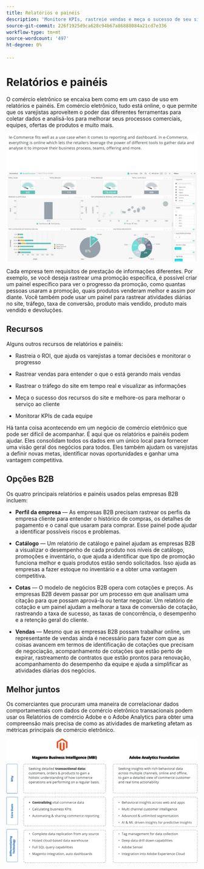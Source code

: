 ```yaml
---
title: Relatórios e painéis
description: 'Monitore KPIs, rastreie vendas e meça o sucesso de seu site de comércio eletrônico com relatórios e painéis. '
source-git-commit: 226f1925d9ca628c94b67a86888084a21cd7e336
workflow-type: tm+mt
source-wordcount: '497'
ht-degree: 0%

---
```



# Relatórios e painéis

O comércio eletrônico se encaixa bem como em um caso de uso em relatórios e painéis. Em comércio eletrônico, tudo está online, o que permite que os varejistas aproveitem o poder das diferentes ferramentas para coletar dados e analisá-los para melhorar seus processos comerciais, equipes, ofertas de produtos e muito mais.

![Exemplo do painel de relatórios](../../assets/playbooks/dashboard-example.png)

Cada empresa tem requisitos de prestação de informações diferentes. Por exemplo, se você deseja rastrear uma promoção específica, é possível criar um painel específico para ver o progresso da promoção, como quantas pessoas usaram a promoção, quais produtos venderam melhor e assim por diante. Você também pode usar um painel para rastrear atividades diárias no site, tráfego, taxa de conversão, produto mais vendido, produto mais vendido e devoluções.

## Recursos

Alguns outros recursos de relatórios e painéis:

- Rastreia o ROI, que ajuda os varejistas a tomar decisões e monitorar o progresso

- Rastrear vendas para entender o que o está gerando mais vendas

- Rastrear o tráfego do site em tempo real e visualizar as informações

- Meça o sucesso dos recursos do site e melhore-os para melhorar o serviço ao cliente

- Monitorar KPIs de cada equipe

Há tanta coisa acontecendo em um negócio de comércio eletrônico que pode ser difícil de acompanhar. É aqui que os relatórios e painéis podem ajudar. Eles consolidam todos os dados em um único local para fornecer uma visão geral dos negócios para todos. Eles também ajudam os varejistas a definir novas metas, identificar novas oportunidades e ganhar uma vantagem competitiva.

## Opções B2B

Os quatro principais relatórios e painéis usados pelas empresas B2B incluem:

- **Perfil da empresa** — As empresas B2B precisam rastrear os perfis da empresa cliente para entender o histórico de compras, os detalhes de pagamento e o canal que usaram para comprar. Esse painel pode ajudar a identificar possíveis riscos e problemas.

- **Catálogo** — Um relatório de catálogo e painel ajudam as empresas B2B a visualizar o desempenho de cada produto nos níveis de catálogo, promoções e inventário, o que ajuda a identificar que tipo de promoção funciona melhor e quais produtos estão sendo solicitados. Isso ajuda as empresas a fazer estoque no inventário e a obter uma vantagem competitiva.

- **Cotas** — O modelo de negócios B2B opera com cotações e preços. As empresas B2B devem passar por um processo em que analisam uma citação para que possam aprová-la ou tentar negociar. Um relatório de cotação e um painel ajudam a melhorar a taxa de conversão de cotação, rastreando a taxa de sucesso, as taxas de concorrência, o desempenho e a retenção geral do cliente.

- **Vendas** — Mesmo que as empresas B2B possam trabalhar online, um representante de vendas ainda é necessário para fazer com que as coisas avancem em termos de identificação de cotações que precisam de negociação, acompanhamento de cotações que estão perto de expirar, rastreamento de contratos que estão prontos para renovação, acompanhamento do desempenho da equipe e ajuda a simplificar as atividades diárias dos negócios.

## Melhor juntos

Os comerciantes que procuram uma maneira de correlacionar dados comportamentais com dados de comércio eletrônico transacionais podem usar os Relatórios de comércio Adobe e o Adobe Analytics para obter uma compreensão mais precisa de como as atividades de marketing afetam as métricas principais de comércio eletrônico.

![Diagrama de relatórios](../../assets/playbooks/reporting-diagram.png)
